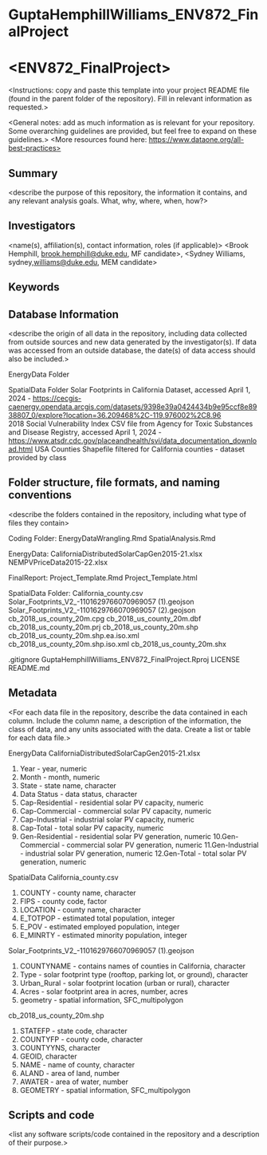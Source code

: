 # GuptaHemphillWilliams_ENV872_FinalProject

# <ENV872_FinalProject>
<Instructions: copy and paste this template into your project README file (found in the parent folder of the repository). Fill in relevant information as requested.>

<General notes: add as much information as is relevant for your repository. Some overarching guidelines are provided, but feel free to expand on these guidelines.>
<More resources found here: https://www.dataone.org/all-best-practices>
<Delete the text inside the brackets when formatting your file.>

## Summary

<describe the purpose of this repository, the information it contains, and any relevant analysis goals. What, why, where, when, how?>

## Investigators

<name(s), affiliation(s), contact information, roles (if applicable)>
<Brook Hemphill, brook.hemphill@duke.edu, MF candidate>, <Sydney Williams, sydney,williams@duke.edu, MEM candidate>

## Keywords

<add relevant keywords here>

## Database Information

<describe the origin of all data in the repository, including data collected from outside sources and new data generated by the investigator(s). If data was accessed from an outside database, the date(s) of data access should also be included.>

EnergyData Folder


SpatialData Folder
Solar Footprints in California Dataset, accessed April 1, 2024 - https://cecgis-caenergy.opendata.arcgis.com/datasets/9398e39a0424434b9e95ccf8e8938807_0/explore?location=36.209468%2C-119.976002%2C8.96    
2018 Social Vulnerability Index CSV file from Agency for Toxic Substances and Disease Registry, accessed April 1, 2024 - https://www.atsdr.cdc.gov/placeandhealth/svi/data_documentation_download.html 
USA Counties Shapefile filtered for California counties - dataset provided by class


## Folder structure, file formats, and naming conventions 

<describe the folders contained in the repository, including what type of files they contain>


Coding Folder:
EnergyDataWrangling.Rmd
SpatialAnalysis.Rmd

EnergyData:
CaliforniaDistributedSolarCapGen2015-21.xlsx
NEMPVPriceData2015-22.xlsx

FinalReport:
Project_Template.Rmd
Project_Template.html

SpatialData Folder:
California_county.csv
Solar_Footprints_V2_-1101629766070969057 (1).geojson
Solar_Footprints_V2_-1101629766070969057 (2).geojson
cb_2018_us_county_20m.cpg
cb_2018_us_county_20m.dbf
cb_2018_us_county_20m.prj
cb_2018_us_county_20m.shp
cb_2018_us_county_20m.shp.ea.iso.xml
cb_2018_us_county_20m.shp.iso.xml
cb_2018_us_county_20m.shx

.gitignore
GuptaHemphillWilliams_ENV872_FinalProject.Rproj
LICENSE
README.md


<describe the formats of files for the various purposes contained in the repository>

<describe your file naming conventions>

## Metadata

<For each data file in the repository, describe the data contained in each column. Include the column name, a description of the information, the class of data, and any units associated with the data. Create a list or table for each data file.> 

EnergyData 
CaliforniaDistributedSolarCapGen2015-21.xlsx
1. Year - year, numeric
2. Month - month, numeric
3. State - state name, character
4. Data Status - data status, character
5. Cap-Residential - residential solar PV capacity, numeric
6. Cap-Commercial - commercial solar PV capacity, numeric
7. Cap-Industrial - industrial solar PV capacity, numeric
8. Cap-Total - total solar PV capacity, numeric
9. Gen-Residential - residential solar PV generation, numeric
10.Gen-Commercial - commercial solar PV generation, numeric
11.Gen-Industrial - industrial solar PV generation, numeric
12.Gen-Total - total solar PV generation, numeric
   


SpatialData
California_county.csv
1. COUNTY - county name, character  
2. FIPS - county code, factor
3. LOCATION - county name, character
4. E_TOTPOP - estimated total population, integer
5. E_POV - estimated employed population, integer
6. E_MINRTY - estimated minority population, integer



Solar_Footprints_V2_-1101629766070969057 (1).geojson
1. COUNTYNAME - contains names of counties in California, character
2. Type - solar footprint type (rooftop, parking lot, or ground), character
3. Urban_Rural - solar footprint location (urban or rural), character
3. Acres - solar footprint area in acres, number, acres
4. geometry - spatial information, SFC_multipolygon


cb_2018_us_county_20m.shp
1. STATEFP - state code, character
2. COUNTYFP - county code, character 
3. COUNTYYNS, character
4. GEOID, character
5. NAME - name of county, character
6. ALAND - area of land, number
7. AWATER - area of water, number 
8. GEOMETRY - spatial information, SFC_multipolygon



## Scripts and code

<list any software scripts/code contained in the repository and a description of their purpose.>
